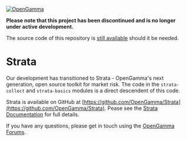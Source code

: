[![OpenGamma](http://developers.opengamma.com/res/display/default/chrome/masthead_logo.png "OpenGamma")](http://www.opengamma.com)

**Please note that this project has been discontinued and is no longer under active development.**

The source code of this repository is [still available](https://github.com/OpenGamma/OG-Commons/tree/master) should it be needed.

Strata
======

Our development has transitioned to Strata - OpenGamma's next generation, open source toolkit for market risk.
The code in the `strata-collect` and `strata-basics` modules is a direct descendent of this code.

Strata is available on GitHub at [https://github.com/OpenGamma/Strata](https://github.com/OpenGamma/Strata). Pease see the [Strata Documentation](http://opengamma.github.io/StrataDocs) for full details. 

If you have any questions, please get in touch using the [OpenGamma Forums](http://forums.opengamma.com).
